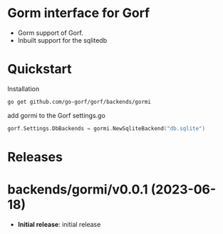 # Gorm interface for Gorf

* Gorm support of Gorf.
* Inbuilt support for the sqlitedb

# Quickstart

Installation

```bash
go get github.com/go-gorf/gorf/backends/gormi
```

add gormi to the Gorf settings.go
```` go
gorf.Settings.DbBackends = gormi.NewSqliteBackend("db.sqlite")
````

# Releases

# backends/gormi/v0.0.1 (2023-06-18)

* **Initial release**: initial release


